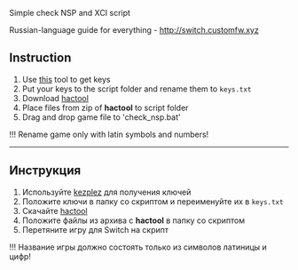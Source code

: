 Simple check NSP and XCI script

Russian-language guide for everything - http://switch.customfw.xyz

## Instruction

1. Use [this](https://github.com/tesnos/kezplez-nx/releases/latest) tool to get keys
1. Put your keys to the script folder and rename them to `keys.txt`
1. Download [hactool](https://github.com/SciresM/hactool/releases/latest)
1. Place files from zip of **hactool** to script folder
1. Drag and drop game file to 'check_nsp.bat'

!!! Rename game only with latin symbols and numbers!

____

## Инструкция

1. Используйте [kezplez](https://github.com/tesnos/kezplez-nx/releases/latest) для получения ключей
1. Положите ключи в папку со скриптом и переименуйте их в  `keys.txt`
1. Скачайте [hactool](https://github.com/SciresM/hactool/releases/latest)
1. Положите файлы из архива с **hactool** в папку со скриптом
1. Перетяните игру для Switch на скрипт

!!! Название игры должно состоять только из символов латиницы и цифр!
